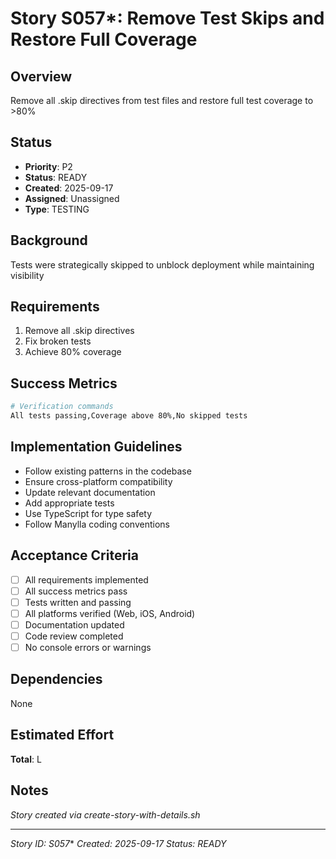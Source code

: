 # Story S057*: Remove Test Skips and Restore Full Coverage

## Overview
Remove all .skip directives from test files and restore full test coverage to >80%

## Status
- **Priority**: P2
- **Status**: READY
- **Created**: 2025-09-17
- **Assigned**: Unassigned
- **Type**: TESTING

## Background
Tests were strategically skipped to unblock deployment while maintaining visibility

## Requirements
1. Remove all .skip directives
2. Fix broken tests
3. Achieve 80% coverage

## Success Metrics
```bash
# Verification commands
All tests passing,Coverage above 80%,No skipped tests
```

## Implementation Guidelines
- Follow existing patterns in the codebase
- Ensure cross-platform compatibility  
- Update relevant documentation
- Add appropriate tests
- Use TypeScript for type safety
- Follow Manylla coding conventions

## Acceptance Criteria
- [ ] All requirements implemented
- [ ] All success metrics pass
- [ ] Tests written and passing
- [ ] All platforms verified (Web, iOS, Android)
- [ ] Documentation updated
- [ ] Code review completed
- [ ] No console errors or warnings

## Dependencies
None

## Estimated Effort
**Total**: L

## Notes
*Story created via create-story-with-details.sh*

---
*Story ID: S057**
*Created: 2025-09-17*
*Status: READY*
